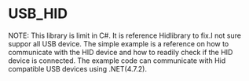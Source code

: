 # USB_HID
NOTE: This library is limit in C#. It is reference Hidlibrary to fix.I not sure suppor all USB device.
The simple example is a reference on how to communicate with the HID device and how to readily check if the HID device is connected.
The example code can communicate with Hid compatible USB devices using .NET(4.7.2).





